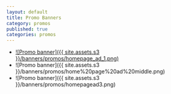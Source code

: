 ```yaml
---
layout: default
title: Promo Banners
category: promos
published: true
categories: promos
---
```


- [![Promo banner]({{ site.assets.s3 }}/banners/promos/homepage_ad_1.png)](http://google.com)
- ![Promo banner]({{ site.assets.s3 }}/banners/promos/home%20page%20ad%20middle.png)
- ![Promo banner]({{ site.assets.s3 }}/banners/promos/homepagead3.png)
